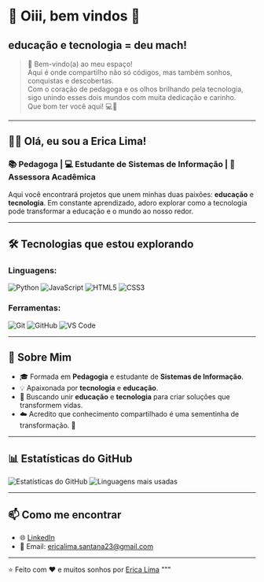 
# 🚀 Oiii, bem vindos 👋

##   educação e tecnologia = deu mach!

> 🌸 Bem-vindo(a) ao meu espaço!  
> Aqui é onde compartilho não só códigos, mas também sonhos, conquistas e descobertas.  
> Com o coração de pedagoga e os olhos brilhando pela tecnologia, sigo unindo esses dois mundos com muita dedicação e carinho.  
> Que bom ter você aqui! 💻🌼

---

## 👩‍💻 Olá, eu sou a Erica Lima!

### 📚 Pedagoga | 💻 Estudante de Sistemas de Informação | 🌟 Assessora Acadêmica

Aqui você encontrará projetos que unem minhas duas paixões: **educação** e **tecnologia**. 
Em constante aprendizado, adoro explorar como a tecnologia pode transformar a educação e o mundo ao nosso redor.

---

## 🛠️ Tecnologias que estou explorando

### Linguagens:
![Python](https://img.shields.io/badge/-Python-3776AB?style=flat-square&logo=python&logoColor=white)
![JavaScript](https://img.shields.io/badge/-JavaScript-F7DF1E?style=flat-square&logo=javascript&logoColor=black)
![HTML5](https://img.shields.io/badge/-HTML5-E34F26?style=flat-square&logo=html5&logoColor=white)
![CSS3](https://img.shields.io/badge/-CSS3-1572B6?style=flat-square&logo=css3&logoColor=white)

### Ferramentas:
![Git](https://img.shields.io/badge/-Git-F05032?style=flat-square&logo=git&logoColor=white)
![GitHub](https://img.shields.io/badge/-GitHub-181717?style=flat-square&logo=github&logoColor=white)
![VS Code](https://img.shields.io/badge/-VS%20Code-007ACC?style=flat-square&logo=visual-studio-code&logoColor=white)

---

## 🌱 Sobre Mim

- 🎓 Formada em **Pedagogia** e estudante de **Sistemas de Informação**.
- 💡 Apaixonada por **tecnologia** e **educação**.
- 🚀 Buscando unir **educação** e **tecnologia** para criar soluções que transformem vidas.
- ☁️ Acredito que conhecimento compartilhado é uma sementinha de transformação. 🌱

---

## 📊 Estatísticas do GitHub

![Estatísticas do GitHub](https://github-readme-stats.vercel.app/api?username=Ericatech&show_icons=true&theme=radical)
![Linguagens mais usadas](https://github-readme-stats.vercel.app/api/top-langs/?username=Ericatech&layout=compact&theme=radical)


---

## 📫 Como me encontrar

- 🌐 [LinkedIn](https://www.linkedin.com/in/érica-lima-santana/)
- 📧 Email: ericalima.santana23@gmail.com

---

⭐️ Feito com ❤️ e muitos sonhos por [Erica Lima](https://github.com/Ericatech)
"""




